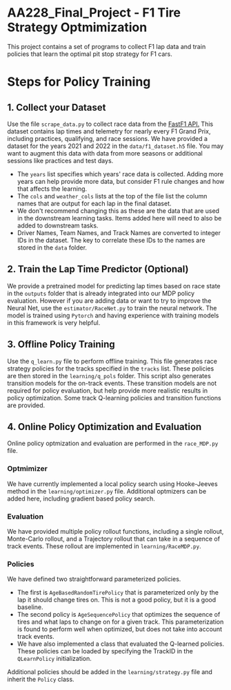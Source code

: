 # AA228_Final_Project - F1 Tire Strategy Optmimization
This project contains a set of programs to collect F1 lap data and train policies that learn the optimal pit stop strategy for F1 cars.

# Steps for Policy Training
## 1. Collect your Dataset
Use the file `scrape_data.py` to collect race data from the [FastF1 API.](https://docs.fastf1.dev/) This dataset contains lap times and telemetry for nearly every F1 Grand Prix, including practices, qualifying, and race sessions. We have provided a dataset for the years 2021 and 2022 in the `data/f1_dataset.h5` file. You may want to augment this data with data from more seasons or additional sessions like practices and test days.

* The `years` list specifies which years' race data is collected. Adding more years can help provide more data, but consider F1 rule changes and how that affects the learning.
* The `cols` and `weather_cols` lists at the top of the file list the column names that are output for each lap in the final dataset.
 * We don't recommend changing this as these are the data that are used in the downstream learning tasks. Items added here will need to also be added to downstream tasks. 
* Driver Names, Team Names, and Track Names are converted to integer IDs in the dataset. The key to correlate these IDs to the names are stored in the `data` folder.

## 2. Train the Lap Time Predictor (Optional)
We provide a pretrained model for predicting lap times based on race state in the `outputs` folder that is already integrated into our MDP policy evaluation. However if you are adding data or want to try to improve the Neural Net, use the `estimator/RaceNet.py` to train the neural network. The model is trained using `Pytorch` and having experience with training models in this framework is very helpful.

## 3. Offline Policy Training
Use the `q_learn.py` file to perform offline training. This file generates race strategy policies for the tracks specified in the `tracks` list. These policies are then stored in the `learning/q_pols` folder. This script also generates transition models for the on-track events. These transition models are not required for policy evaluation, but help provide more realistic results in policy optimization. Some track Q-learning policies and transition functions are provided.

## 4. Online Policy Optimization and Evaluation
Online policy optmization and evaluation are performed in the `race_MDP.py` file. 
### Optmimizer
We have currently implemented a local policy search using Hooke-Jeeves method in the `learning/optimizer.py` file. Additional optmizers can be added here, including gradient based policy search.
### Evaluation
We have provided multiple policy rollout functions, including a single rollout, Monte-Carlo rollout, and a Trajectory rollout that can take in a sequence of track events. These rollout are implemented in `learning/RaceMDP.py`.
### Policies
We have defined two straightforward parameterized policies. 
* The first is `AgeBasedRandomTirePolicy` that is parameterized only by the lap it should change tires on. This is not a good policy, but it is a good baseline.
* The second policy is `AgeSequencePolicy` that optimizes the sequence of tires and what laps to change on for a given track. This parameterization is found to perform well when optimized, but does not take into account track events.
* We have also implemented a class that evaluated the Q-learned policies. These policies can be loaded by specifying the TrackID in the `QLearnPolicy` initialization.
  
Additional policies should be added in the `learning/strategy.py` file and inherit the `Policy` class.



